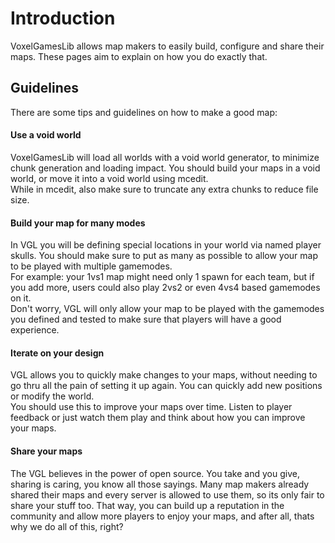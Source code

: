 # Introduction

VoxelGamesLib allows map makers to easily build, configure and share their maps. These pages aim to explain on how you do exactly that.


## Guidelines

There are some tips and guidelines on how to make a good map:

#### Use a void world

VoxelGamesLib will load all worlds with a void world generator, to minimize chunk generation and loading impact. You should build your maps in a void world, or move it into a void world using mcedit.  
While in mcedit, also make sure to truncate any extra chunks to reduce file size.

#### Build your map for many modes

In VGL you will be defining special locations in your world via named player skulls. You should make sure to put as many as possible to allow your map to be played with multiple gamemodes.  
For example: your 1vs1 map might need only 1 spawn for each team, but if you add more, users could also play 2vs2 or even 4vs4 based gamemodes on it.  
Don't worry, VGL will only allow your map to be played with the gamemodes you defined and tested to make sure that players will have a good experience.

#### Iterate on your design

VGL allows you to quickly make changes to your maps, without needing to go thru all the pain of setting it up again. You can quickly add new positions or modify the world.  
You should use this to improve your maps over time. Listen to player feedback or just watch them play and think about how you can improve your maps.

#### Share your maps

The VGL believes in the power of open source. You take and you give, sharing is caring, you know all those sayings. Many map makers already shared their maps and every server is allowed to use them, so its only fair to share
your stuff too. That way, you can build up a reputation in the community and allow more players to enjoy your maps, and after all, thats why we do all of this, right?